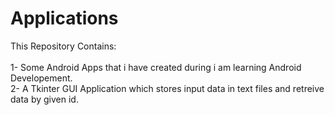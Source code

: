 # Applications




 This Repository Contains: <br>
 <br>
1- Some Android Apps that i have created during i am learning Android Developement.<br>
2- A Tkinter GUI Application which stores input data in text files and retreive data by given id.
